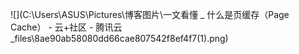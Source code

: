 ![](C:\Users\ASUS\Pictures\博客图片\一文看懂 _ 什么是页缓存（Page Cache） - 云+社区 - 腾讯云_files\8ae90ab58080dd66cae807542f8ef4f7(1).png)

